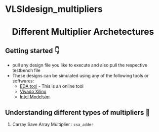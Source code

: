 # VLSIdesign_multipliers #
<h1 align="center"> Different Multiplier Archetectures </h1>

## Getting started 👇
- pull any design file you like to execute and also pull the respective testbench file 
- These designs can be simulated using any of the following tools or softwares:
  -   [EDA tool](https://www.edaplayground.com/) - This is an online tool
  -   [Vivado Xilinx](https://www.xilinx.com/developer/products/vivado.html)
  -   [Intel Modelsim](https://www.intel.com/content/www/us/en/software-kit/750666/modelsim-intel-fpgas-standard-edition-software-version-20-1-1.html)
## Understanding different types of multipliers 📜
1. Carray Save Array Multiplier : <code>csa_adder </code> 
